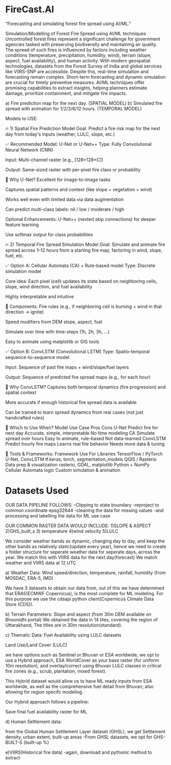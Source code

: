 # FireCast.AI
"Forecasting and simulating forest fire spread using AI/ML."

Simulation/Modelling of Forest Fire Spread using AI/ML techniques
Uncontrolled forest fires represent a significant challenge for government agencies tasked with preserving biodiversity and maintaining air quality. The spread of such fires is influenced by factors including weather conditions (temperature, precipitation, humidity, wind), terrain (slope, aspect, fuel availability), and human activity. With modern geospatial technologies, datasets from the Forest Survey of India and global services like VIIRS-SNP are accessible. Despite this, real-time simulation and forecasting remain complex. Short-term forecasting and dynamic simulation are crucial for timely preventive measures. AI/ML techniques offer promising capabilities to extract insights, helping planners estimate damage, prioritize containment, and mitigate fire impacts.

a) Fire prediction map for the next day. (SPATIAL MODEL)
b) Simulated fire spread with animation for 1/2/3/6/12 hours. (TEMPORAL MODEL)

Models to USE:

🔥 1) Spatial Fire Prediction Model
Goal: Predict a fire risk map for the next day from today's inputs (weather, LULC, slope, etc.)

✅ Recommended Model: U-Net or U-Net++
Type: Fully Convolutional Neural Network (CNN)

Input: Multi-channel raster (e.g., [128×128×C])

Output: Same-sized raster with per-pixel fire class or probability

📌 Why U-Net?
Excellent for image-to-image tasks

Captures spatial patterns and context (like slope + vegetation + wind)

Works well even with limited data via data augmentation

Can predict multi-class labels: nil / low / moderate / high

Optional Enhancements:
U-Net++ (nested skip connections) for deeper feature learning

Use softmax output for class probabilities

🔥 2) Temporal Fire Spread Simulation Model
Goal: Simulate and animate fire spread across 1–12 hours from a starting fire map, factoring in wind, slope, fuel, etc.

✅ Option A: Cellular Automata (CA) + Rule-based model
Type: Discrete simulation model

Core idea: Each pixel (cell) updates its state based on neighboring cells, slope, wind direction, and fuel availability

Highly interpretable and intuitive

🔧 Components:
Fire rules (e.g., if neighboring cell is burning + wind in that direction → ignite)

Speed modifiers from DEM slope, aspect, fuel

Simulate over time with time-steps (1h, 2h, 3h, …)

Easy to animate using matplotlib or GIS tools

✅ Option B: ConvLSTM (Convolutional LSTM)
Type: Spatio-temporal sequence-to-sequence model

Input: Sequence of past fire maps + wind/slope/fuel layers

Output: Sequence of predicted fire spread maps (e.g., for each hour)

📌 Why ConvLSTM?
Captures both temporal dynamics (fire progression) and spatial context

More accurate if enough historical fire spread data is available

Can be trained to learn spread dynamics from real cases (not just handcrafted rules)

🚀 Which to Use When?
Model	Use Case	Pros	Cons
U-Net	Predict fire for next day	Accurate, simple, interpretable	No time modeling
CA	Simulate spread over hours	Easy to animate, rule-based	Not data-learned
ConvLSTM	Predict hourly fire maps	Learns real fire behavior	Needs more data & tuning

🧰 Tools & Frameworks:
Framework	Use For	Libraries
TensorFlow / PyTorch	U-Net, ConvLSTM	tf.keras, torch, segmentation_models
QGIS / Rasterio	Data prep & visualization	rasterio, GDAL, matplotlib
Python + NumPy	Cellular Automata logic	Custom simulation & animation


# Datasets Used
OUR DATA PIPELINE FOLLOWS:
-Clipping to state boundary
-reproject to common coordinate epsg32644
-cleaning the data for missing values
-and processing and labelling the data for ML use case

OUR COMMON RASTER DATA WOULD INCLUDE: 1)SLOPE & ASPECT 2)GHS_built_s 3) temperature 4)wind velocity 5)LULC

We consider weather bands as dynamic, changing day to day, and keep the other bands as relatively static(update every year), hence we need to create a folder structure for seperate weather data for seperate days, across the year. We match this with VIIRS data for the next day(forecast)
We match weather and VIIRS data at 12 UTC

a) Weather Data: Wind speed/direction, temperature, rainfall, humidity (from MOSDAC, ERA-5, IMD)

We have 3 datasets to obtain our data from, out of this we have determined that ERA5(ECMWF Copernicus), is the most complete for ML modeling. For this purpose we use the cdsapi python client(Copernicus Climate Data Store (CDS)).

b) Terrain Parameters: Slope and aspect (from 30m DEM available on Bhoonidhi portal)
We obtained the data in 14 tiles, covering the region of Uttarakhand, The titles are in 30m resolution(standard).

c) Thematic Data: Fuel Availability using LULC datasets

Land Use/Land Cover (LULC)

we have options such as Sentinel or Bhuvan or ESA worldwide, we opt to use a Hybrid approach, ESA WorldCover as your base raster (for uniform 10m resolution), and overlay/correct using Bhuvan LULC classes in critical fire zones (e.g., scrub, plantation, mixed forest).

This Hybrid dataset would allow us to have ML ready inputs from ESA worldwide, as well as the comprehensive fuel detail from Bhuvan; also allowing for region specifc modeling.
 
Our Hybrid approach follows a pipeline:


Save final fuel availability raster for ML

d) Human Settlement data:

from the Global Human Settlement Layer dataset (GHSL), we get Settlement density, urban extent, built-up areas
-From GHSL datasets, we opt for GHS-BUILT-S (built-up %)


e)VIIRS(Historical fire data)
-again, download and pythonic method to extract